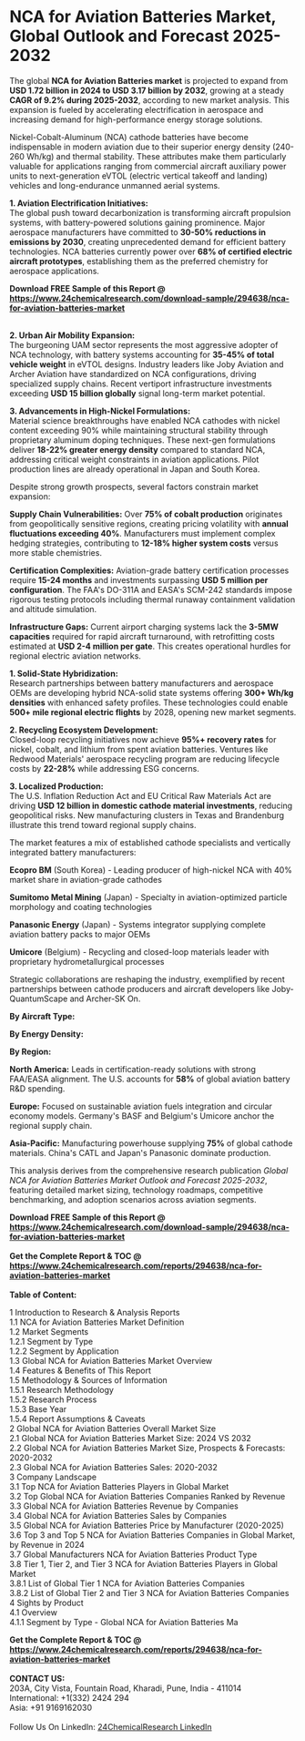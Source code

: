 <h1>NCA for Aviation Batteries Market, Global Outlook and Forecast 2025-2032</h1><p>The global <strong>NCA for Aviation Batteries market</strong> is projected to expand from <strong>USD 1.72 billion in 2024 to USD 3.17 billion by 2032</strong>, growing at a steady <strong>CAGR of 9.2% during 2025-2032</strong>, according to new market analysis. This expansion is fueled by accelerating electrification in aerospace and increasing demand for high-performance energy storage solutions.</p><p>Nickel-Cobalt-Aluminum (NCA) cathode batteries have become indispensable in modern aviation due to their superior energy density (240-260 Wh/kg) and thermal stability. These attributes make them particularly valuable for applications ranging from commercial aircraft auxiliary power units to next-generation eVTOL (electric vertical takeoff and landing) vehicles and long-endurance unmanned aerial systems.</p><p><strong>1. Aviation Electrification Initiatives:</strong><br>
The global push toward decarbonization is transforming aircraft propulsion systems, with battery-powered solutions gaining prominence. Major aerospace manufacturers have committed to <strong>30-50% reductions in emissions by 2030</strong>, creating unprecedented demand for efficient battery technologies. NCA batteries currently power over <strong>68% of certified electric aircraft prototypes</strong>, establishing them as the preferred chemistry for aerospace applications.</p><div><b>Download FREE Sample of this Report @ 
            <a href="https://www.24chemicalresearch.com/download-sample/294638/nca-for-aviation-batteries-market">
            https://www.24chemicalresearch.com/download-sample/294638/nca-for-aviation-batteries-market</a></b></div><br><p><strong>2. Urban Air Mobility Expansion:</strong><br>
The burgeoning UAM sector represents the most aggressive adopter of NCA technology, with battery systems accounting for <strong>35-45% of total vehicle weight</strong> in eVTOL designs. Industry leaders like Joby Aviation and Archer Aviation have standardized on NCA configurations, driving specialized supply chains. Recent vertiport infrastructure investments exceeding <strong>USD 15 billion globally</strong> signal long-term market potential.</p><p><strong>3. Advancements in High-Nickel Formulations:</strong><br>
Material science breakthroughs have enabled NCA cathodes with nickel content exceeding 90% while maintaining structural stability through proprietary aluminum doping techniques. These next-gen formulations deliver <strong>18-22% greater energy density</strong> compared to standard NCA, addressing critical weight constraints in aviation applications. Pilot production lines are already operational in Japan and South Korea.</p><p>Despite strong growth prospects, several factors constrain market expansion:</p><p><strong>Supply Chain Vulnerabilities:</strong> Over <strong>75% of cobalt production</strong> originates from geopolitically sensitive regions, creating pricing volatility with <strong>annual fluctuations exceeding 40%</strong>. Manufacturers must implement complex hedging strategies, contributing to <strong>12-18% higher system costs</strong> versus more stable chemistries.</p><p><strong>Certification Complexities:</strong> Aviation-grade battery certification processes require <strong>15-24 months</strong> and investments surpassing <strong>USD 5 million per configuration</strong>. The FAA's DO-311A and EASA's SCM-242 standards impose rigorous testing protocols including thermal runaway containment validation and altitude simulation.</p><p><strong>Infrastructure Gaps:</strong> Current airport charging systems lack the <strong>3-5MW capacities</strong> required for rapid aircraft turnaround, with retrofitting costs estimated at <strong>USD 2-4 million per gate</strong>. This creates operational hurdles for regional electric aviation networks.</p><p><strong>1. Solid-State Hybridization:</strong><br>
Research partnerships between battery manufacturers and aerospace OEMs are developing hybrid NCA-solid state systems offering <strong>300+ Wh/kg densities</strong> with enhanced safety profiles. These technologies could enable <strong>500+ mile regional electric flights</strong> by 2028, opening new market segments.</p><p><strong>2. Recycling Ecosystem Development:</strong><br>
Closed-loop recycling initiatives now achieve <strong>95%+ recovery rates</strong> for nickel, cobalt, and lithium from spent aviation batteries. Ventures like Redwood Materials' aerospace recycling program are reducing lifecycle costs by <strong>22-28%</strong> while addressing ESG concerns.</p><p><strong>3. Localized Production:</strong><br>
The U.S. Inflation Reduction Act and EU Critical Raw Materials Act are driving <strong>USD 12 billion in domestic cathode material investments</strong>, reducing geopolitical risks. New manufacturing clusters in Texas and Brandenburg illustrate this trend toward regional supply chains.</p><p>The market features a mix of established cathode specialists and vertically integrated battery manufacturers:</p><p><strong>Ecopro BM</strong> (South Korea) - Leading producer of high-nickel NCA with 40% market share in aviation-grade cathodes</p><p><strong>Sumitomo Metal Mining</strong> (Japan) - Specialty in aviation-optimized particle morphology and coating technologies</p><p><strong>Panasonic Energy</strong> (Japan) - Systems integrator supplying complete aviation battery packs to major OEMs</p><p><strong>Umicore</strong> (Belgium) - Recycling and closed-loop materials leader with proprietary hydrometallurgical processes</p><p>Strategic collaborations are reshaping the industry, exemplified by recent partnerships between cathode producers and aircraft developers like Joby-QuantumScape and Archer-SK On.</p><p><strong>By Aircraft Type:</strong></p><p><strong>By Energy Density:</strong></p><p><strong>By Region:</strong></p><p><strong>North America:</strong> Leads in certification-ready solutions with strong FAA/EASA alignment. The U.S. accounts for <strong>58%</strong> of global aviation battery R&amp;D spending.</p><p><strong>Europe:</strong> Focused on sustainable aviation fuels integration and circular economy models. Germany's BASF and Belgium's Umicore anchor the regional supply chain.</p><p><strong>Asia-Pacific:</strong> Manufacturing powerhouse supplying <strong>75%</strong> of global cathode materials. China's CATL and Japan's Panasonic dominate production.</p><p>This analysis derives from the comprehensive research publication <em>Global NCA for Aviation Batteries Market Outlook and Forecast 2025-2032</em>, featuring detailed market sizing, technology roadmaps, competitive benchmarking, and adoption scenarios across aviation segments.</p><div><b>Download FREE Sample of this Report @ 
            <a href="https://www.24chemicalresearch.com/download-sample/294638/nca-for-aviation-batteries-market">
            https://www.24chemicalresearch.com/download-sample/294638/nca-for-aviation-batteries-market</a></b></div><br><div><b>Get the Complete Report & TOC @ 
            <a href="https://www.24chemicalresearch.com/reports/294638/nca-for-aviation-batteries-market">
            https://www.24chemicalresearch.com/reports/294638/nca-for-aviation-batteries-market</a></b></div><br>
            <b>Table of Content:</b><p>1 Introduction to Research & Analysis Reports<br />
 1.1 NCA for Aviation Batteries Market Definition<br />
 1.2 Market Segments<br />
 1.2.1 Segment by Type<br />
 1.2.2 Segment by Application<br />
 1.3 Global NCA for Aviation Batteries Market Overview<br />
 1.4 Features & Benefits of This Report<br />
 1.5 Methodology & Sources of Information<br />
 1.5.1 Research Methodology<br />
 1.5.2 Research Process<br />
 1.5.3 Base Year<br />
 1.5.4 Report Assumptions & Caveats<br />
2 Global NCA for Aviation Batteries Overall Market Size<br />
 2.1 Global NCA for Aviation Batteries Market Size: 2024 VS 2032<br />
 2.2 Global NCA for Aviation Batteries Market Size, Prospects & Forecasts: 2020-2032<br />
 2.3 Global NCA for Aviation Batteries Sales: 2020-2032<br />
3 Company Landscape<br />
 3.1 Top NCA for Aviation Batteries Players in Global Market<br />
 3.2 Top Global NCA for Aviation Batteries Companies Ranked by Revenue<br />
 3.3 Global NCA for Aviation Batteries Revenue by Companies<br />
 3.4 Global NCA for Aviation Batteries Sales by Companies<br />
 3.5 Global NCA for Aviation Batteries Price by Manufacturer (2020-2025)<br />
 3.6 Top 3 and Top 5 NCA for Aviation Batteries Companies in Global Market, by Revenue in 2024<br />
 3.7 Global Manufacturers NCA for Aviation Batteries Product Type<br />
 3.8 Tier 1, Tier 2, and Tier 3 NCA for Aviation Batteries Players in Global Market<br />
 3.8.1 List of Global Tier 1 NCA for Aviation Batteries Companies<br />
 3.8.2 List of Global Tier 2 and Tier 3 NCA for Aviation Batteries Companies<br />
4 Sights by Product<br />
 4.1 Overview<br />
 4.1.1 Segment by Type - Global NCA for Aviation Batteries Ma</p><div><b>Get the Complete Report & TOC @ 
            <a href="https://www.24chemicalresearch.com/reports/294638/nca-for-aviation-batteries-market">
            https://www.24chemicalresearch.com/reports/294638/nca-for-aviation-batteries-market</a></b></div><br><b>CONTACT US:</b><br>
            203A, City Vista, Fountain Road, Kharadi, Pune, India - 411014<br>
            International: +1(332) 2424 294<br>
            Asia: +91 9169162030 <br><br>
            Follow Us On LinkedIn: <a href="https://www.linkedin.com/company/24chemicalresearch/">24ChemicalResearch LinkedIn</a>